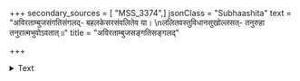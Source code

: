 +++
secondary_sources = [ "MSS_3374",]
jsonClass = "Subhaashita"
text = "अविरताम्बुजसंगतिसंगलद्- बहलकेसरसंवलितेव या।  \nललितवस्तुविधानसुखोल्लसत्- तनुरुहा तनुरात्मभुवोऽवतात्॥"
title = "अविरताम्बुजसङ्गतिसङ्गलद्"

+++

<details><summary>Text</summary>

अविरताम्बुजसंगतिसंगलद्- बहलकेसरसंवलितेव या।  
ललितवस्तुविधानसुखोल्लसत्- तनुरुहा तनुरात्मभुवोऽवतात्॥
</details>
